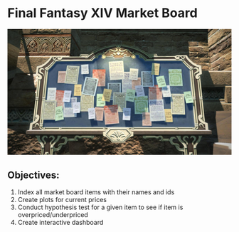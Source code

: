 # Final Fantasy XIV Market Board
<img src='./images/Market_Board.jpg'>

## Objectives:

1. Index all market board items with their names and ids
2. Create plots for current prices
3. Conduct hypothesis test for a given item to see if item is overpriced/underpriced
4. Create interactive dashboard